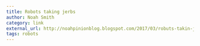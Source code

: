 ```yaml
---
title: Robots taking jerbs
author: Noah Smith
category: link
external_url: http://noahpinionblog.blogspot.com/2017/03/robuts-takin-jerbs.html?m=1
tags: robots
---
```

